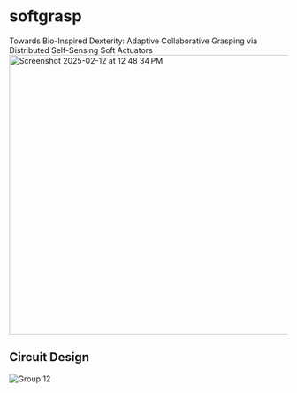 # softgrasp
Towards Bio-Inspired Dexterity: Adaptive Collaborative Grasping via Distributed Self-Sensing Soft Actuators
<img width="505" alt="Screenshot 2025-02-12 at 12 48 34 PM" src="https://github.com/user-attachments/assets/0052fcf7-c02d-4ab8-ba78-6379ba371a4b" />

## Circuit Design
![Group 12](https://github.com/user-attachments/assets/b95d6168-5621-45a6-aeb8-e7865352dd96)



